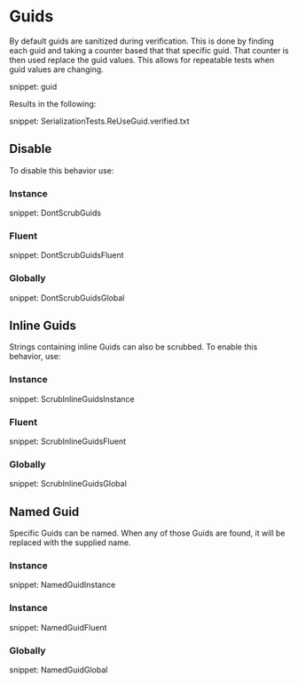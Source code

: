 # Guids

By default guids are sanitized during verification. This is done by finding each guid and taking a counter based that that specific guid. That counter is then used replace the guid values. This allows for repeatable tests when guid values are changing.

snippet: guid

Results in the following:

snippet: SerializationTests.ReUseGuid.verified.txt


## Disable

To disable this behavior use:


### Instance

snippet: DontScrubGuids


### Fluent

snippet: DontScrubGuidsFluent


### Globally

snippet: DontScrubGuidsGlobal


## Inline Guids

Strings containing inline Guids can also be scrubbed. To enable this behavior, use:


### Instance

snippet: ScrubInlineGuidsInstance


### Fluent

snippet: ScrubInlineGuidsFluent


### Globally

snippet: ScrubInlineGuidsGlobal


## Named Guid

Specific Guids can be named. When any of those Guids are found, it will be replaced with the supplied name.


### Instance

snippet: NamedGuidInstance


### Instance

snippet: NamedGuidFluent


### Globally

snippet: NamedGuidGlobal